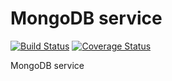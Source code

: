 MongoDB service
=====
[![Build Status](https://travis-ci.org/lecle/mongodbservice.svg?branch=master)](https://travis-ci.org/lecle/mongodbservice)
[![Coverage Status](https://coveralls.io/repos/lecle/mongodbservice/badge.svg?branch=master)](https://coveralls.io/r/lecle/mongodbservice?branch=master)

MongoDB service